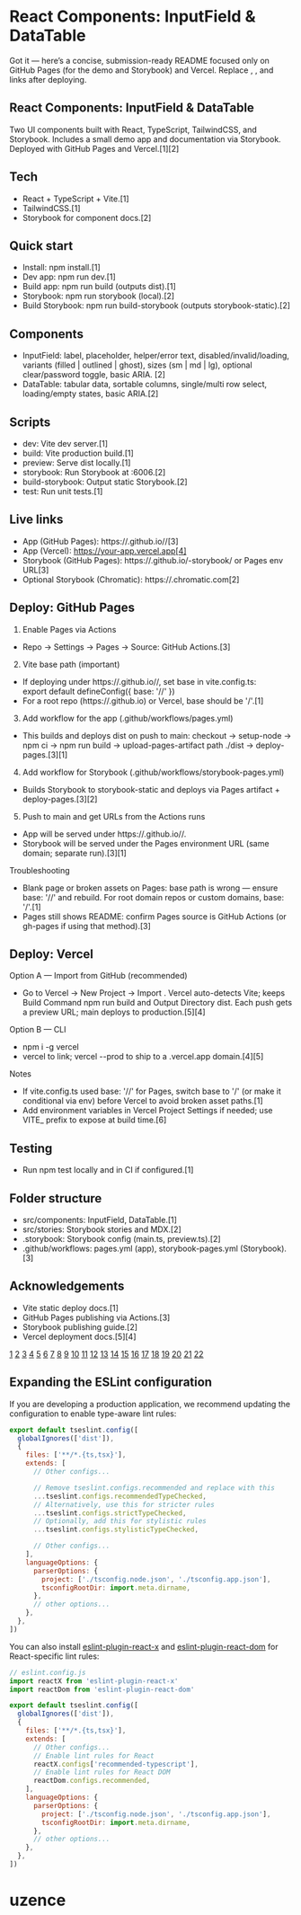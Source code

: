# React Components: InputField & DataTable
Got it — here’s a concise, submission-ready README focused only on GitHub Pages (for the demo and Storybook) and Vercel. Replace <USERNAME>, <REPO>, and links after deploying.

## React Components: InputField & DataTable

Two UI components built with React, TypeScript, TailwindCSS, and Storybook. Includes a small demo app and documentation via Storybook. Deployed with GitHub Pages and Vercel.[1][2]

## Tech

- React + TypeScript + Vite.[1]
- TailwindCSS.[1]
- Storybook for component docs.[2]

## Quick start

- Install: npm install.[1]
- Dev app: npm run dev.[1]
- Build app: npm run build (outputs dist).[1]
- Storybook: npm run storybook (local).[2]
- Build Storybook: npm run build-storybook (outputs storybook-static).[2]

## Components

- InputField: label, placeholder, helper/error text, disabled/invalid/loading, variants (filled | outlined | ghost), sizes (sm | md | lg), optional clear/password toggle, basic ARIA. [2]
- DataTable: tabular data, sortable columns, single/multi row select, loading/empty states, basic ARIA.[2]

## Scripts

- dev: Vite dev server.[1]
- build: Vite production build.[1]
- preview: Serve dist locally.[1]
- storybook: Run Storybook at :6006.[2]
- build-storybook: Output static Storybook.[2]
- test: Run unit tests.[1]

## Live links

- App (GitHub Pages): https://<USERNAME>.github.io/<REPO>/[3]
- App (Vercel): https://your-app.vercel.app[4]
- Storybook (GitHub Pages): https://<USERNAME>.github.io/<REPO>-storybook/ or Pages env URL[3]
- Optional Storybook (Chromatic): https://<id>.chromatic.com[2]

## Deploy: GitHub Pages

1) Enable Pages via Actions  
- Repo → Settings → Pages → Source: GitHub Actions.[3]

2) Vite base path (important)  
- If deploying under https://<USERNAME>.github.io/<REPO>/, set base in vite.config.ts:  
  export default defineConfig({ base: '/<REPO>/' })  
- For a root repo (https://<USERNAME>.github.io) or Vercel, base should be '/'.[1]

3) Add workflow for the app (.github/workflows/pages.yml)  
- This builds and deploys dist on push to main: checkout → setup-node → npm ci → npm run build → upload-pages-artifact path ./dist → deploy-pages.[3][1]

4) Add workflow for Storybook (.github/workflows/storybook-pages.yml)  
- Builds Storybook to storybook-static and deploys via Pages artifact + deploy-pages.[3][2]

5) Push to main and get URLs from the Actions runs  
- App will be served under https://<USERNAME>.github.io/<REPO>/.  
- Storybook will be served under the Pages environment URL (same domain; separate run).[3][1]

Troubleshooting  
- Blank page or broken assets on Pages: base path is wrong — ensure base: '/<REPO>/' and rebuild. For root domain repos or custom domains, base: '/'.[1]
- Pages still shows README: confirm Pages source is GitHub Actions (or gh-pages if using that method).[3]

## Deploy: Vercel

Option A — Import from GitHub (recommended)  
- Go to Vercel → New Project → Import <REPO>. Vercel auto-detects Vite; keeps Build Command npm run build and Output Directory dist. Each push gets a preview URL; main deploys to production.[5][4]

Option B — CLI  
- npm i -g vercel  
- vercel to link; vercel --prod to ship to a .vercel.app domain.[4][5]

Notes  
- If vite.config.ts used base: '/<REPO>/' for Pages, switch base to '/' (or make it conditional via env) before Vercel to avoid broken asset paths.[1]
- Add environment variables in Vercel Project Settings if needed; use VITE_ prefix to expose at build time.[6]

## Testing

- Run npm test locally and in CI if configured.[1]

## Folder structure

- src/components: InputField, DataTable.[1]
- src/stories: Storybook stories and MDX.[2]
- .storybook: Storybook config (main.ts, preview.ts).[2]
- .github/workflows: pages.yml (app), storybook-pages.yml (Storybook).[3]

## Acknowledgements

- Vite static deploy docs.[1]
- GitHub Pages publishing via Actions.[3]
- Storybook publishing guide.[2]
- Vercel deployment docs.[5][4]

[1](https://vite.dev/guide/static-deploy)
[2](https://storybook.js.org/docs/sharing/publish-storybook)
[3](https://docs.github.com/en/pages/getting-started-with-github-pages/configuring-a-publishing-source-for-your-github-pages-site)
[4](https://vercel.com/guides/deploying-react-with-vercel)
[5](https://vercel.com/docs/deployments)
[6](https://vercel.com/docs/frameworks/frontend/vite)
[7](https://www.youtube.com/watch?v=AabItDECy20)
[8](https://dev.to/fab_builder/deploying-react-apps-with-vite-the-complete-guide-49j)
[9](https://buildwithmatija.com/blog/how-to-deploy-a-vite-react-app-on-vercel-and-connect-to-an-external-api-server)
[10](https://github.com/marketplace/actions/vite-github-pages-deployer)
[11](https://www.heliverse.com/blog/how-to-deploy-vite-app-on-vercel-for-free)
[12](https://stackoverflow.com/questions/74518887/blank-page-when-deploying-a-react-app-to-github-pages-and-vite)
[13](https://gautham10.hashnode.dev/react-vite-app-a-comprehensive-guide-from-creation-to-vercel-deployment)
[14](https://dev.to/ishmam_abir/automate-github-page-deployment-using-vue3vite-12h2)
[15](https://blog.devgenius.io/how-to-deploy-your-vite-react-app-to-github-pages-with-and-without-react-router-b060d912b10e)
[16](https://www.krishangtechnolab.com/blog/how-to-build-react-apps-with-vite/)
[17](https://www.youtube.com/watch?v=hn1IkJk24ow)
[18](https://stackoverflow.com/questions/78131377/why-im-not-able-to-deploy-my-vite-app-on-vercel)
[19](https://www.youtube.com/watch?v=hAuyNf0Uk-w)
[20](https://savaslabs.com/blog/deploying-vite-github-pages-single-github-action)
[21](https://dev.to/railsstudent/day-21-deploy-the-github-profile-project-to-github-pages-p39)
[22](https://github.com/sitek94/vite-deploy-demo)
## Expanding the ESLint configuration

If you are developing a production application, we recommend updating the configuration to enable type-aware lint rules:

```js
export default tseslint.config([
  globalIgnores(['dist']),
  {
    files: ['**/*.{ts,tsx}'],
    extends: [
      // Other configs...

      // Remove tseslint.configs.recommended and replace with this
      ...tseslint.configs.recommendedTypeChecked,
      // Alternatively, use this for stricter rules
      ...tseslint.configs.strictTypeChecked,
      // Optionally, add this for stylistic rules
      ...tseslint.configs.stylisticTypeChecked,

      // Other configs...
    ],
    languageOptions: {
      parserOptions: {
        project: ['./tsconfig.node.json', './tsconfig.app.json'],
        tsconfigRootDir: import.meta.dirname,
      },
      // other options...
    },
  },
])
```

You can also install [eslint-plugin-react-x](https://github.com/Rel1cx/eslint-react/tree/main/packages/plugins/eslint-plugin-react-x) and [eslint-plugin-react-dom](https://github.com/Rel1cx/eslint-react/tree/main/packages/plugins/eslint-plugin-react-dom) for React-specific lint rules:

```js
// eslint.config.js
import reactX from 'eslint-plugin-react-x'
import reactDom from 'eslint-plugin-react-dom'

export default tseslint.config([
  globalIgnores(['dist']),
  {
    files: ['**/*.{ts,tsx}'],
    extends: [
      // Other configs...
      // Enable lint rules for React
      reactX.configs['recommended-typescript'],
      // Enable lint rules for React DOM
      reactDom.configs.recommended,
    ],
    languageOptions: {
      parserOptions: {
        project: ['./tsconfig.node.json', './tsconfig.app.json'],
        tsconfigRootDir: import.meta.dirname,
      },
      // other options...
    },
  },
])
```
# uzence
